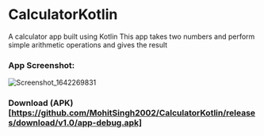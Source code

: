 # CalculatorKotlin

A calculator app built using Kotlin
This app takes two numbers and perform simple arithmetic operations and gives the result

### App Screenshot:
![Screenshot_1642269831](https://user-images.githubusercontent.com/62237653/149632835-e4991249-47d5-473f-859c-1d5f302365e9.png)

### Download (APK)[https://github.com/MohitSingh2002/CalculatorKotlin/releases/download/v1.0/app-debug.apk]

